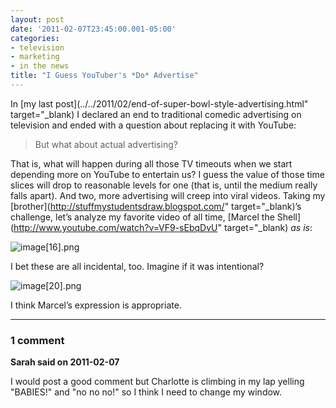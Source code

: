 ```yaml
---
layout: post
date: '2011-02-07T23:45:00.001-05:00'
categories:
- television
- marketing
- in the news
title: "I Guess YouTuber's *Do* Advertise"
---
```



In [my last post](../../2011/02/end-of-super-bowl-style-advertising.html" target="_blank) I declared an end to traditional comedic advertising on television and ended with a question about replacing it with YouTube:
<blockquote> 

But what about actual advertising?
</blockquote>

That is, what will happen during all those TV timeouts when we start depending more on YouTube to entertain us? I guess the value of those time slices will drop to reasonable levels for one (that is, until the medium really falls apart). And two, more advertising will creep into viral videos. Taking my [brother](http://stuffmystudentsdraw.blogspot.com/" target="_blank)’s challenge, let’s analyze my favorite video of all time, [Marcel the Shell](http://www.youtube.com/watch?v=VF9-sEbqDvU" target="_blank) *as is*:  

![image[16].png](/assets/2011/image[16].png)    

I bet these are all incidental, too. Imagine if it was intentional?  

![image[20].png](/assets/2011/image[20].png)

I think Marcel’s expression is appropriate.

---

### 1 comment

**Sarah said on 2011-02-07**

I would post a good comment but Charlotte is climbing in my lap yelling "BABIES!" and "no no no!" so I think I need to change my window.

